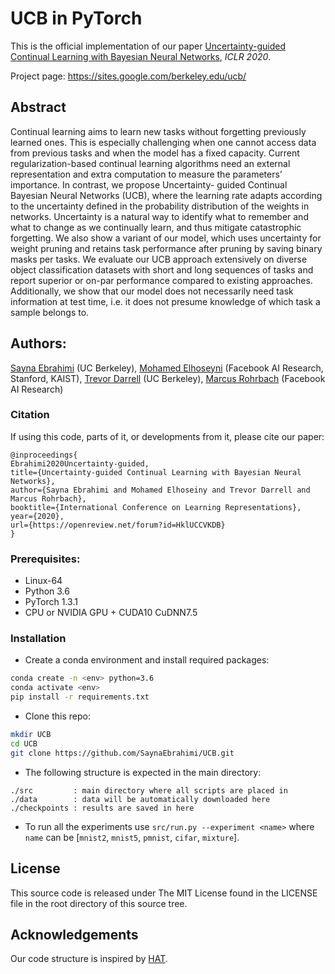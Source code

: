 # UCB in PyTorch


This is the official implementation of our paper [Uncertainty-guided Continual Learning with Bayesian Neural Networks](https://arxiv.org/abs/1906.02425), *ICLR 2020*.  

Project page:  https://sites.google.com/berkeley.edu/ucb/


## Abstract

Continual learning aims to learn new tasks without forgetting previously learned ones. This is especially challenging when one cannot access data from previous tasks and when the model has a fixed capacity. Current regularization-based continual learning algorithms need an external representation and extra computation to measure the parameters’ importance. In contrast, we propose Uncertainty- guided Continual Bayesian Neural Networks (UCB), where the learning rate adapts according to the uncertainty defined in the probability distribution of the weights in networks. Uncertainty is a natural way to identify what to remember and what to change as we continually learn, and thus mitigate catastrophic forgetting. We also show a variant of our model, which uses uncertainty for weight pruning and retains task performance after pruning by saving binary masks per tasks. We evaluate our UCB approach extensively on diverse object classification datasets with short and long sequences of tasks and report superior or on-par performance compared to existing approaches. Additionally, we show that our model does not necessarily need task information at test time, i.e. it does not presume knowledge of which task a sample belongs to.

## Authors:
[Sayna Ebrahimi](https://people.eecs.berkeley.edu/~sayna/) (UC Berkeley), [Mohamed Elhoseyni](https://sites.google.com/site/mhelhoseiny/) (Facebook AI Research, Stanford, KAIST), [Trevor Darrell](https://people.eecs.berkeley.edu/~trevor/) (UC Berkeley), [Marcus Rohrbach](http://rohrbach.vision/) (Facebook AI Research)

### Citation
If using this code, parts of it, or developments from it, please cite our paper:

```
@inproceedings{
Ebrahimi2020Uncertainty-guided,
title={Uncertainty-guided Continual Learning with Bayesian Neural Networks},
author={Sayna Ebrahimi and Mohamed Elhoseiny and Trevor Darrell and Marcus Rohrbach},
booktitle={International Conference on Learning Representations},
year={2020},
url={https://openreview.net/forum?id=HklUCCVKDB}
}
```

### Prerequisites:
- Linux-64
- Python 3.6
- PyTorch 1.3.1
- CPU or NVIDIA GPU + CUDA10 CuDNN7.5



### Installation
- Create a conda environment and install required packages:
```bash
conda create -n <env> python=3.6
conda activate <env>
pip install -r requirements.txt
```

- Clone this repo:
```bash
mkdir UCB
cd UCB
git clone https://github.com/SaynaEbrahimi/UCB.git
```

- The following structure is expected in the main directory:

```
./src         : main directory where all scripts are placed in
./data        : data will be automatically downloaded here
./checkpoints : results are saved in here        
```

- To run all the experiments use `src/run.py --experiment <name>` where `name` can be [`mnist2`, `mnist5`, `pmnist`, `cifar`, `mixture`].



## License
This source code is released under The MIT License found in the LICENSE file in the root directory of this source tree.


## Acknowledgements
Our code structure is inspired by [HAT](https://github.com/joansj/hat.).

